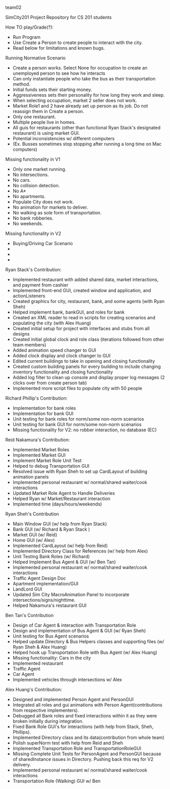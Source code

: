team02


SimCity201 Project Repository for CS 201 students

How TO play/Grade(?):
 * Run Program
 * Use Create a Person to create people to interact with the city.
 * Read below for limitations and known bugs.

Running Normative Scenario
 * Create a person works. Select None for occupation to create an unemployed person to see how he interacts
 * Can only instantiate people who take the bus as their transportation method. 
 * Initial funds sets their starting money. 
 * Aggressiveness sets their personality for how long they work and sleep.
 * When selecting occupation, market 2 seller does not work. 
 * Market Role1 and 2 have already set up person as its job. Do not reassign them in Create a person.
 * Only one restaurant.
 * Multiple people live in homes.
 * All guis for restaurants (other than functional Ryan Stack's designated restaurant) is using market GUI.
 * Potential inconsistencies w/ different computers 
 * (Ex. Busses sometimes stop stopping after running a long time on Mac computers)

Missing functionality in V1
 * Only one market running.
 * No intersections.
 * No cars.
 * No collision detection.
 * No A*
 * No apartments.
 * Populate City does not work.
 * No animation for markets to deliver.
 * No walking as sole form of transportation.
 * No bank robberies.
 * No weekends.
 
 Missing functionality in V2
 * Buying/Driving Car Scenario
 *
 *
 *

Ryan Stack's Contribution:
 * Implemented restaurant with added shared data, market interactions, and payment from cashier
 * Implemented front-end GUI, created window and application, and actionListeners
 * Created graphics for city, restaurant, bank, and some agents (with Ryan Sheh)
 * Helped implement bank, bankGUI, and roles for bank
 * Created an XML reader to read in scripts for creating scenarios and populating the city (with Alex Huang)
 * Created initial setup for project with interfaces and stubs from all designs
 * Created initial global clock and role class (iterations followed from other team members)
 * Added animation speed changer to GUI
 * Added clock display and clock changer to GUI
 * Edited current buildings to take in opening and closing functionality
 * Created custom building panels for every building to include changing inventory functionality and closing functionality
 * Added log filter to clean up console and display proper log messages (2 clicks over from create person tab) 
 * Implemented more script files to populate city with 50 people
 

Richard Phillip's Contribution:
 * Implementation for bank roles
 * Implementation for bank GUI
 * Unit testing for bank roles for norm/some non-norm scenarios
 * Unit testing for bank GUI for norm/some non-norm scenarios
 * Missing functionality for V2: no robber interaction, no database (EC)

Reid Nakamura's Contribution:
 * Implemented Market Roles
 * Implemented Market GUI
 * Implement Market Role Unit Test
 * Helped to debug Transportation GUI
 * Resolved issue with Ryan Sheh to set up CardLayout of building animation panels
 * Implemented personal restaurant w/ normal/shared waiter/cook interactions
 * Updated Market Role Agent to Handle Deliveries
 * Helped Ryan w/ Market/Restaurant interaction
 * Implemented time (days/hours/weekends)

Ryan Sheh's Contribution
 * Main Window GUI (w/ help from Ryan Stack)
 * Bank GUI (w/ Richard & Ryan Stack )
 * Market GUI (w/ Reid)
 * Home GUI (w/ Alex)
 * Implemented CardLayout (w/ help from Reid)
 * Implemented Directory Class for References (w/ help from Alex)
 * Unit Testing Bank Roles (w/ Richard)
 * Helped Implement Bus Agent & GUI (w/ Ben Tan)
 * Implemented personal restaurant w/ normal/shared waiter/cook interactions
 * Traffic Agent Design Doc
 * Apartment implementation/GUI
 * LandLord GUI
 * Updated Sim City MacroAnimation Panel to incorporate intersections/signs/nighttime.
 * Helped Nakamura's restaurant GUI
 
 Ben Tan's Contribution
 * Design of Car Agent & interaction with Transportation Role
 * Design and implementation of Bus Agent & GUI (w/ Ryan Sheh)
 * Unit testing for Bus Agent scenarios
 * Helped update Directory & Bus Helpers classes and supporting files (w/ Ryan Sheh & Alex Huang)
 * Helped hook up Transportation Role with Bus Agent (w/ Alex Huang)
 * Missing functionality: Cars in the city
 * Implemented restaurant
 * Traffic Agent
 * Car Agent
 * Implemented vehicles through intersections w/ Alex


Alex Huang's Contribution:
 * Designed and implemented Person Agent and PersonGUI
 * Integrated all roles and gui animations with Person Agent(contributions from respective implementers).
 * Debugged all Bank roles and fixed interactions within it as they were broken initially during integration.
 * Fixed Bank Role GUI's for interactions (with help from Stack, Sheh, Phillips).
 * Implemented Directory class and its data(contribution from whole team)
 * Polish superNorm test with help from Reid and Sheh
 * Implemented Transportation Role and TransportationRoleGUI
 * Missing Complete Unit Tests for PersonAgent and PersonGUI because of sharedInstance issues in Directory. Pushing back this req for V2 delivery. 
 * Implemented personal restaurant w/ normal/shared waiter/cook interactions
 * Transportation Role (Walking) GUI w/ Ben
